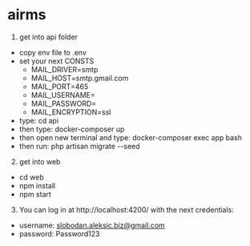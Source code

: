 # airms

1) get into api folder
- copy env file to .env
- set your next CONSTS
  - MAIL_DRIVER=smtp
  - MAIL_HOST=smtp.gmail.com
  - MAIL_PORT=465
  - MAIL_USERNAME=
  - MAIL_PASSWORD=
  - MAIL_ENCRYPTION=ssl
- type: cd api
- then type: docker-composer up
- then open new terminal and type: docker-composer exec app bash
- then run: php artisan migrate --seed

2) get into web
- cd web
- npm install
- npm start

3) You can log in at http://localhost:4200/ with the next credentials:
- username: slobodan.aleksic.biz@gmail.com
- password: Password123